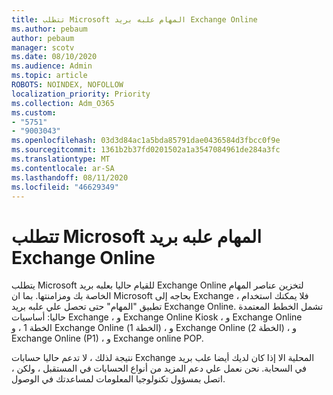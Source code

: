 ```yaml
---
title: تتطلب Microsoft المهام علبه بريد Exchange Online
ms.author: pebaum
author: pebaum
manager: scotv
ms.date: 08/10/2020
ms.audience: Admin
ms.topic: article
ROBOTS: NOINDEX, NOFOLLOW
localization_priority: Priority
ms.collection: Adm_O365
ms.custom:
- "5751"
- "9003043"
ms.openlocfilehash: 03d3d84ac1a5bda85791dae0436584d3fbcc0f9e
ms.sourcegitcommit: 1361b2b37fd0201502a1a3547084961de284a3fc
ms.translationtype: MT
ms.contentlocale: ar-SA
ms.lasthandoff: 08/11/2020
ms.locfileid: "46629349"
---
```

# <a name="microsoft-to-do-requires-an-exchange-online-mailbox"></a>تتطلب Microsoft المهام علبه بريد Exchange Online

يتطلب Microsoft للقيام حاليا بعلبه بريد Exchange Online لتخزين عناصر المهام الخاصة بك ومزامنتها. بما ان Microsoft بحاجه إلى Exchange ، فلا يمكنك استخدام تطبيق "المهام" حتى تحصل علي علبه بريد Exchange Online. تشمل الخطط المعتمدة حاليا: أساسيات Exchange ، و Exchange Online Kiosk ، و Exchange Online الخطة 1 ، و Exchange Online (الخطة 1) ، و Exchange Online (الخطة 2) ، و Exchange Online (P1) ، و Exchange online POP.

نتيجة لذلك ، لا تدعم حاليا حسابات Exchange المحلية الا إذا كان لديك أيضا علب بريد في السحابة. نحن نعمل علي دعم المزيد من أنواع الحسابات في المستقبل ، ولكن ، اتصل بمسؤول تكنولوجيا المعلومات لمساعدتك في الوصول.